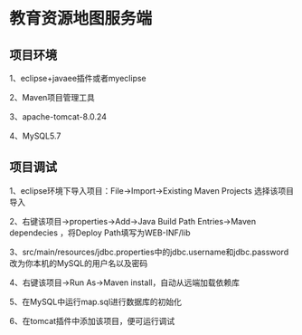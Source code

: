 # 教育资源地图服务端
## 项目环境
1、eclipse+javaee插件或者myeclipse

2、Maven项目管理工具

3、apache-tomcat-8.0.24

4、MySQL5.7
## 项目调试
1、eclipse环境下导入项目：File->Import->Existing Maven Projects 选择该项目导入

2、右键该项目->properties->Add->Java Build Path Entries->Maven dependecies ，将Deploy Path填写为WEB-INF/lib

3、src/main/resources/jdbc.properties中的jdbc.username和jdbc.password改为你本机的MySQL的用户名以及密码

4、右键该项目->Run As->Maven install，自动从远端加载依赖库

5、在MySQL中运行map.sql进行数据库的初始化

6、在tomcat插件中添加该项目，便可运行调试

